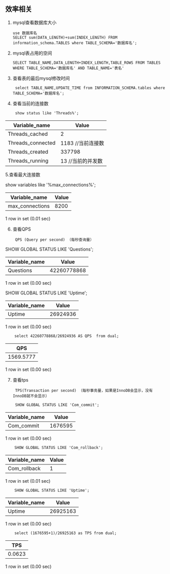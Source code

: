 ## 效率相关

1. mysql查看数据库大小
    
       use 数据库名
       SELECT sum(DATA_LENGTH)+sum(INDEX_LENGTH) FROM information_schema.TABLES where TABLE_SCHEMA='数据库名';

2. mysql表占用的空间

       SELECT TABLE_NAME,DATA_LENGTH+INDEX_LENGTH,TABLE_ROWS FROM TABLES WHERE TABLE_SCHEMA='数据库名' AND TABLE_NAME='表名'
       
3. 查看表的最后mysql修改时间

        select TABLE_NAME,UPDATE_TIME from INFORMATION_SCHEMA.tables where TABLE_SCHEMA='数据库名';

4. 查看当前的连接数

        show status like 'Threads%';



| Variable_name     | Value  |
| ----------------- | ------ |
| Threads_cached    | 2      |
| Threads_connected | 1183 //当前连接数   |   
| Threads_created   | 337798 |
| Threads_running   | 13  //当前的并发数    |   



5.查看最大连接数


show variables like '%max_connections%';



| Variable_name   | Value |
| ----------------- | ------ |
| max_connections | 8200  |

1 row in set (0.01 sec)


6. 查看QPS

        QPS (Query per second) （每秒查询量）


 SHOW GLOBAL STATUS LIKE 'Questions';

| Variable_name | Value       |
| ----------------- | ------ |
| Questions     | 42260778868 |

1 row in set (0.00 sec)


 SHOW GLOBAL STATUS LIKE 'Uptime';

| Variable_name | Value    |
| ----------------- | ------ |
| Uptime        | 26924936 |

1 row in set (0.00 sec)


        select 42260778868/26924936 AS QPS  from dual;
        

| QPS       |
| ----------------- | 
| 1569.5777 |

1 row in set (0.00 sec)


7. 查看tps

        TPS(Transaction per second) （每秒事务量，如果是InnoDB会显示，没有InnoDB就不会显示）

        SHOW GLOBAL STATUS LIKE 'Com_commit';
        

| Variable_name | Value   |
| ----------------- | ------ |
| Com_commit    | 1676595 |

1 row in set (0.00 sec)


        SHOW GLOBAL STATUS LIKE 'Com_rollback';


| Variable_name | Value |
| ----------------- | ------ |
| Com_rollback  | 1     |

1 row in set (0.01 sec)

        SHOW GLOBAL STATUS LIKE 'Uptime';


| Variable_name | Value    |
| ----------------- | ------ |
| Uptime        | 26925163 |

1 row in set (0.00 sec)

        select (1676595+1)/26925163 as TPS from dual;
        

| TPS    |
| ----------------- | 
| 0.0623 |

1 row in set (0.00 sec)
